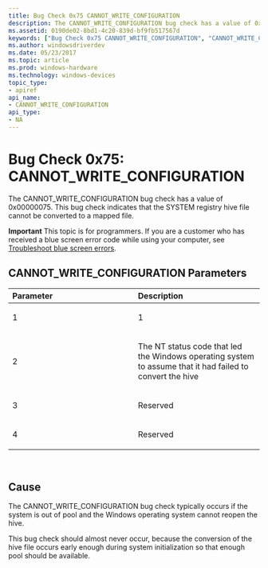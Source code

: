 ```yaml
---
title: Bug Check 0x75 CANNOT_WRITE_CONFIGURATION
description: The CANNOT_WRITE_CONFIGURATION bug check has a value of 0x00000075. This bug check indicates that the SYSTEM registry hive file cannot be converted to a mapped file.
ms.assetid: 0190de02-8bd1-4c20-839d-bf9fb517567d
keywords: ["Bug Check 0x75 CANNOT_WRITE_CONFIGURATION", "CANNOT_WRITE_CONFIGURATION"]
ms.author: windowsdriverdev
ms.date: 05/23/2017
ms.topic: article
ms.prod: windows-hardware
ms.technology: windows-devices
topic_type:
- apiref
api_name:
- CANNOT_WRITE_CONFIGURATION
api_type:
- NA
---
```


# Bug Check 0x75: CANNOT\_WRITE\_CONFIGURATION


The CANNOT\_WRITE\_CONFIGURATION bug check has a value of 0x00000075. This bug check indicates that the SYSTEM registry hive file cannot be converted to a mapped file.

**Important** This topic is for programmers. If you are a customer who has received a blue screen error code while using your computer, see [Troubleshoot blue screen errors](http://windows.microsoft.com/windows-10/troubleshoot-blue-screen-errors).

## CANNOT\_WRITE\_CONFIGURATION Parameters


<table>
<colgroup>
<col width="50%" />
<col width="50%" />
</colgroup>
<thead>
<tr class="header">
<th align="left">Parameter</th>
<th align="left">Description</th>
</tr>
</thead>
<tbody>
<tr class="odd">
<td align="left"><p>1</p></td>
<td align="left"><p>1</p></td>
</tr>
<tr class="even">
<td align="left"><p>2</p></td>
<td align="left"><p>The NT status code that led the Windows operating system to assume that it had failed to convert the hive</p></td>
</tr>
<tr class="odd">
<td align="left"><p>3</p></td>
<td align="left"><p>Reserved</p></td>
</tr>
<tr class="even">
<td align="left"><p>4</p></td>
<td align="left"><p>Reserved</p></td>
</tr>
</tbody>
</table>

 

Cause
-----

The CANNOT\_WRITE\_CONFIGURATION bug check typically occurs if the system is out of pool and the Windows operating system cannot reopen the hive.

This bug check should almost never occur, because the conversion of the hive file occurs early enough during system initialization so that enough pool should be available.

 

 




